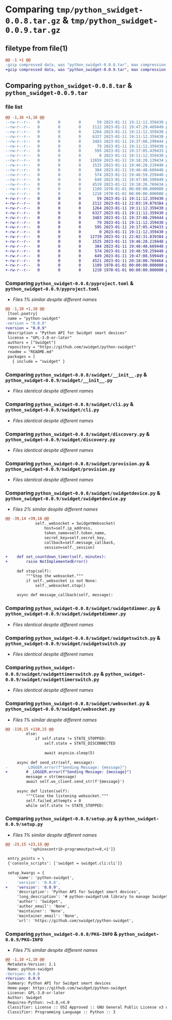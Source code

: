 # Comparing `tmp/python_swidget-0.0.8.tar.gz` & `tmp/python_swidget-0.0.9.tar.gz`

## filetype from file(1)

```diff
@@ -1 +1 @@
-gzip compressed data, was "python_swidget-0.0.8.tar", max compression
+gzip compressed data, was "python_swidget-0.0.9.tar", max compression
```

## Comparing `python_swidget-0.0.8.tar` & `python_swidget-0.0.9.tar`

### file list

```diff
@@ -1,16 +1,16 @@
--rw-r--r--   0        0        0       59 2023-01-11 19:11:12.359430 python_swidget-0.0.8/README.md
--rw-r--r--   0        0        0     2112 2023-01-11 19:47:29.469449 python_swidget-0.0.8/pyproject.toml
--rw-r--r--   0        0        0     1264 2023-01-11 19:11:12.359430 python_swidget-0.0.8/swidget/__init__.py
--rw-r--r--   0        0        0     6327 2023-01-11 19:11:12.359430 python_swidget-0.0.8/swidget/cli.py
--rw-r--r--   0        0        0     3483 2023-01-11 19:37:08.299444 python_swidget-0.0.8/swidget/discovery.py
--rw-r--r--   0        0        0       79 2023-01-11 19:11:12.359430 python_swidget-0.0.8/swidget/exceptions.py
--rw-r--r--   0        0        0      595 2023-01-11 19:17:05.439433 python_swidget-0.0.8/swidget/provision.py
--rw-r--r--   0        0        0        0 2023-01-11 19:11:12.359430 python_swidget-0.0.8/swidget/py.typed
--rw-r--r--   0        0        0    12659 2023-01-11 19:18:20.139434 python_swidget-0.0.8/swidget/swidgetdevice.py
--rw-r--r--   0        0        0     1525 2023-01-11 19:46:28.219448 python_swidget-0.0.8/swidget/swidgetdimmer.py
--rw-r--r--   0        0        0      384 2023-01-11 19:46:48.669448 python_swidget-0.0.8/swidget/swidgetoutlet.py
--rw-r--r--   0        0        0      574 2023-01-11 19:46:59.259448 python_swidget-0.0.8/swidget/swidgetswitch.py
--rw-r--r--   0        0        0      649 2023-01-11 19:47:08.599449 python_swidget-0.0.8/swidget/swidgettimerswitch.py
--rw-r--r--   0        0        0     4519 2023-01-11 19:18:26.769434 python_swidget-0.0.8/swidget/websocket.py
--rw-r--r--   0        0        0     1109 1970-01-01 00:00:00.000000 python_swidget-0.0.8/setup.py
--rw-r--r--   0        0        0     1210 1970-01-01 00:00:00.000000 python_swidget-0.0.8/PKG-INFO
+-rw-r--r--   0        0        0       59 2023-01-11 19:11:12.359430 python_swidget-0.0.9/README.md
+-rw-r--r--   0        0        0     2112 2023-01-11 22:03:19.879384 python_swidget-0.0.9/pyproject.toml
+-rw-r--r--   0        0        0     1264 2023-01-11 19:11:12.359430 python_swidget-0.0.9/swidget/__init__.py
+-rw-r--r--   0        0        0     6327 2023-01-11 19:11:12.359430 python_swidget-0.0.9/swidget/cli.py
+-rw-r--r--   0        0        0     3483 2023-01-11 19:37:08.299444 python_swidget-0.0.9/swidget/discovery.py
+-rw-r--r--   0        0        0       79 2023-01-11 19:11:12.359430 python_swidget-0.0.9/swidget/exceptions.py
+-rw-r--r--   0        0        0      595 2023-01-11 19:17:05.439433 python_swidget-0.0.9/swidget/provision.py
+-rw-r--r--   0        0        0        0 2023-01-11 19:11:12.359430 python_swidget-0.0.9/swidget/py.typed
+-rw-r--r--   0        0        0    12739 2023-01-11 22:02:31.839384 python_swidget-0.0.9/swidget/swidgetdevice.py
+-rw-r--r--   0        0        0     1525 2023-01-11 19:46:28.219448 python_swidget-0.0.9/swidget/swidgetdimmer.py
+-rw-r--r--   0        0        0      384 2023-01-11 19:46:48.669448 python_swidget-0.0.9/swidget/swidgetoutlet.py
+-rw-r--r--   0        0        0      574 2023-01-11 19:46:59.259448 python_swidget-0.0.9/swidget/swidgetswitch.py
+-rw-r--r--   0        0        0      649 2023-01-11 19:47:08.599449 python_swidget-0.0.9/swidget/swidgettimerswitch.py
+-rw-r--r--   0        0        0     4521 2023-01-11 20:18:00.769464 python_swidget-0.0.9/swidget/websocket.py
+-rw-r--r--   0        0        0     1109 1970-01-01 00:00:00.000000 python_swidget-0.0.9/setup.py
+-rw-r--r--   0        0        0     1210 1970-01-01 00:00:00.000000 python_swidget-0.0.9/PKG-INFO
```

### Comparing `python_swidget-0.0.8/pyproject.toml` & `python_swidget-0.0.9/pyproject.toml`

 * *Files 1% similar despite different names*

```diff
@@ -1,10 +1,10 @@
 [tool.poetry]
 name = "python-swidget"
-version = "0.0.8"
+version = "0.0.9"
 description = "Python API for Swidget smart devices"
 license = "GPL-3.0-or-later"
 authors = ["Swidget"]
 repository = "https://github.com/swidget/python-swidget"
 readme = "README.md"
 packages = [
   { include = "swidget" }
```

### Comparing `python_swidget-0.0.8/swidget/__init__.py` & `python_swidget-0.0.9/swidget/__init__.py`

 * *Files identical despite different names*

### Comparing `python_swidget-0.0.8/swidget/cli.py` & `python_swidget-0.0.9/swidget/cli.py`

 * *Files identical despite different names*

### Comparing `python_swidget-0.0.8/swidget/discovery.py` & `python_swidget-0.0.9/swidget/discovery.py`

 * *Files identical despite different names*

### Comparing `python_swidget-0.0.8/swidget/provision.py` & `python_swidget-0.0.9/swidget/provision.py`

 * *Files identical despite different names*

### Comparing `python_swidget-0.0.8/swidget/swidgetdevice.py` & `python_swidget-0.0.9/swidget/swidgetdevice.py`

 * *Files 2% similar despite different names*

```diff
@@ -39,14 +39,16 @@
             self._websocket = SwidgetWebsocket(
                 host=self.ip_address,
                 token_name=self.token_name,
                 secret_key=self.secret_key,
                 callback=self.message_callback,
                 session=self._session)
 
+    def set_countdown_timer(self, minutes):
+        raise NotImplementedError()
 
     def stop(self):
         """Stop the websocket."""
         if self._websocket is not None:
             self._websocket.stop()
 
     async def message_callback(self, message):
```

### Comparing `python_swidget-0.0.8/swidget/swidgetdimmer.py` & `python_swidget-0.0.9/swidget/swidgetdimmer.py`

 * *Files identical despite different names*

### Comparing `python_swidget-0.0.8/swidget/swidgetswitch.py` & `python_swidget-0.0.9/swidget/swidgetswitch.py`

 * *Files identical despite different names*

### Comparing `python_swidget-0.0.8/swidget/swidgettimerswitch.py` & `python_swidget-0.0.9/swidget/swidgettimerswitch.py`

 * *Files identical despite different names*

### Comparing `python_swidget-0.0.8/swidget/websocket.py` & `python_swidget-0.0.9/swidget/websocket.py`

 * *Files 1% similar despite different names*

```diff
@@ -110,15 +110,15 @@
         else:
             if self.state != STATE_STOPPED:
                 self.state = STATE_DISCONNECTED
 
                 await asyncio.sleep(5)
 
     async def send_str(self, message):
-        _LOGGER.error(f"Sending Message: {message}")
+        # _LOGGER.error(f"Sending Message: {message}")
         message = str(message)
         await self.ws_client.send_str(f'{message}')
 
     async def listen(self):
         """Close the listening websocket."""
         self.failed_attempts = 0
         while self.state != STATE_STOPPED:
```

### Comparing `python_swidget-0.0.8/setup.py` & `python_swidget-0.0.9/setup.py`

 * *Files 1% similar despite different names*

```diff
@@ -23,15 +23,15 @@
           'sphinxcontrib-programoutput>=0,<1']}
 
 entry_points = \
 {'console_scripts': ['swidget = swidget.cli:cli']}
 
 setup_kwargs = {
     'name': 'python-swidget',
-    'version': '0.0.8',
+    'version': '0.0.9',
     'description': 'Python API for Swidget smart devices',
     'long_description': '# python-swidget\nA library to manage Swidget smart devices\n',
     'author': 'Swidget',
     'author_email': 'None',
     'maintainer': 'None',
     'maintainer_email': 'None',
     'url': 'https://github.com/swidget/python-swidget',
```

### Comparing `python_swidget-0.0.8/PKG-INFO` & `python_swidget-0.0.9/PKG-INFO`

 * *Files 7% similar despite different names*

```diff
@@ -1,10 +1,10 @@
 Metadata-Version: 2.1
 Name: python-swidget
-Version: 0.0.8
+Version: 0.0.9
 Summary: Python API for Swidget smart devices
 Home-page: https://github.com/swidget/python-swidget
 License: GPL-3.0-or-later
 Author: Swidget
 Requires-Python: >=3.8,<4.0
 Classifier: License :: OSI Approved :: GNU General Public License v3 or later (GPLv3+)
 Classifier: Programming Language :: Python :: 3
```

